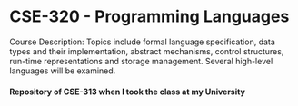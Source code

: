 # CSE-320 - Programming Languages
Course Description: Topics include formal language specification, data types and their implementation, abstract mechanisms, control structures, run-time representations and storage management. Several high-level languages will be examined.

#### Repository of CSE-313 when I took the class at my University
